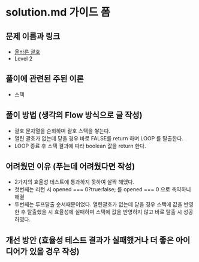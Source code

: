 # solution.md 가이드 폼

## 문제 이름과 링크

- [올바른 괄호](https://school.programmers.co.kr/learn/courses/30/lessons/12909)
- Level 2

## 풀이에 관련된 주된 이론

- 스택

## 풀이 방법 (생각의 Flow 방식으로 글 작성)

- 괄호 문자열을 순회하며 괄호 스택을 쌓는다.
- 열린 괄호가 없는데 닫을 경우 바로 FALSE를 return 하며 LOOP 를 탈출한다.
- LOOP 종료 후 스택 결과에 따라 boolean 값을 return 한다.

## 어려웠던 이유 (푸는데 어려웠다면 작성)

- 2가지의 효율성 테스트에 통과하지 못하여 살짝 해맸다.
- 첫번째는 리턴 시 opened === 0?true:false; 를 opened === 0 으로 축약하니 해결
- 두번째는 루프탈출 순서때문이었다.
  열린괄호가 없는데 닫을 경우 스택에 값을 반영한 후 탈출했을 시 효율성에 실패하며
  스택에 값을 반영하지 않고 바로 탈출 시 성공하였다.

## 개선 방안 (효율성 테스트 결과가 실패했거나 더 좋은 아이디어가 있을 경우 작성)
